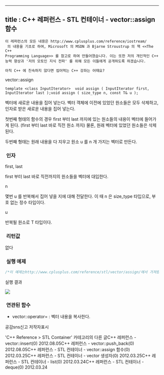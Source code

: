 ----------------
title : C++ 레퍼런스 - STL 컨테이너 - vector::assign 함수
--------------



```warning
이 레퍼런스의 모든 내용은 http://www.cplusplus.com/reference/iostream/
 의 내용을 기초로 하여, Microsoft 의 MSDN 과 Bjarne Stroustrup 의 책 <<The C++ 
Programming Language>> 를 참고로 하여 만들어졌습니다. 이는 또한 저의 개인적인 C++ 능력 향상과 '저의 모토인 지식 전파' 를 위해 모든 이들에게 공개하도록 하겠습니다.
```

```info
아직 C++ 에 친숙하지 않다면 씹어먹는 C++ 강좌는 어때요?
```

vector::assign




```info
template <class InputIterator>  void assign ( InputIterator first, InputIterator last );void assign ( size_type n, const T& u );
```

벡터에 새로운 내용을 집어 넣는다.
벡터 객체에 이전에 있었던 원소들은 모두 삭제하고, 인자로 받은 새로운 내용을 집어 넣는다. 

첫번째 형태의 함수의 경우 first 부터 last 까지에 있는 원소들의 내용이 벡터에 들어가게 된다. (first 부터 last 바로 직전 원소 까지) 물론, 원래 벡터에 있었던 원소들은 삭제된다.

두번째 형태는 원래 내용을 다 지우고 원소 u 를 n 개 가지는 벡터로 만든다. 



###  인자





first, last

first 부터 last 바로 직전까지의 원소들을 벡터에 대입한다. 

n

몇번 u 를 반복해서 집어 넣을 지에 대해 전달한다. 이 때 n 은 size_type 타입으로, 부호 없는 정수 타입이다. 

u

반복될 원소로 T 타입이다. 



###  리턴값





없다



###  실행 예제



```cpp
/*이 예제는http://www.cplusplus.com/reference/stl/vector/assign/에서 가져왔습니다*/#include <iostream>#include <vector>using namespace std;int main (){    vector<int> first;    vector<int> second;    vector<int> third;    first.assign (7,100);             // 100 을 7 번 반복해서 집어 넣는다.     vector<int>::iterator it;    it=first.begin()+1;    second.assign (it,first.end()-1); // first 의 처음과 끝을 제외한 원소들    int myints[] = {1776,7,4};    third.assign (myints,myints+3);   // 배열로 부터 받는다.     cout << "Size of first: " << int (first.size()) << endl;    cout << "Size of second: " << int (second.size()) << endl;    cout << "Size of third: " << int (third.size()) << endl;    return 0;}
```


실행 결과


![](http://img1.daumcdn.net/thumb/R1920x0/?fname=http%3A%2F%2Fcfile25.uf.tistory.com%2Fimage%2F19102C4E4F6E967A10EEAF)




###  연관된 함수






* vector::operator= : 벡터 내용을 복사한다.






공감sns신고
저작자표시

'C++ Reference > STL Container' 카테고리의 다른 글C++ 레퍼런스 - vector::insert(0)
2012.08.05C++ 레퍼런스 - vector::push_back(0)
2012.08.05C++ 레퍼런스 - STL 컨테이너 - vector::assign 함수(0)
2012.03.25C++ 레퍼런스 - STL 컨테이너 - vector 생성자(0)
2012.03.25C++ 레퍼런스 - STL 컨테이너 - list(0)
2012.03.24C++ 레퍼런스 - STL 컨테이너 - deque(0)
2012.03.24

